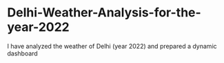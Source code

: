 # Delhi-Weather-Analysis-for-the-year-2022
I have analyzed the weather of Delhi (year 2022) and prepared a dynamic dashboard 
